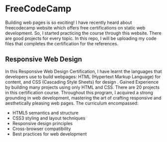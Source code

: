# FreeCodeCamp
Building web pages is so exciting! I have recently heard about freecodecamp website which offers free certifications on static web development. So, I started practicing the course through this website. There are good projects for every topic. In this repo, I will be uploading my code files that completes the certification for the references.

## Responsive Web Design
In this Responsive Web Design Certification, I have learnt the languages that developers use to build webpages: HTML (Hypertext Markup Language) for content, and CSS (Cascading Style Sheets) for design . Gained Experience by building many projects using only HTML and CSS. There are 20 projects in this certification course. Throughout this program, I acquired a strong grounding in web development, mastering the art of crafting responsive and aesthetically pleasing web pages. The curriculum encompassed:
- HTML5 semantics and structure
- CSS3 styling and layout techniques
- Responsive design principles
- Cross-browser compatibility
- Best practices for web development
